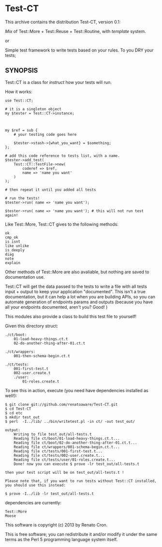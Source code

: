 Test-CT
=======

This archive contains the distribution Test-CT,
version 0.1:


  *Mix* of Test::More + Test::Reuse + Test::Routine, with *template* system.

  or

  Simple test framework to write tests based on your rules. To you DRY your tests;


SYNOPSIS
--------

Test::CT is a class for *instruct* how your tests will run.

How it works:

    use Test::CT;

    # it is a singleton object
    my $tester = Test::CT->instance;



    my $ref = sub {
        # your testing code goes here

        $tester->stash->{what_you_want} = $something;
    };

    # add this code reference to tests list, with a name.
    $tester->add_test(
        Test::CT::TestFile->new(
            coderef => $ref,
            name => 'name you want'
        )
    );

    # then repeat it until you added all tests

    # run the tests!
    $tester->run( name => 'name you want');

    $tester->run( name => 'name you want'); # this will not run test again!


Like Test::More, Test::CT gives to the following methods:

    ok
    cmp_ok
    is isnt
    like unlike
    is_deeply
    diag
    note
    explain

Other methods of Test::More are also avaliable, but nothing are saved to documentation use.

Test::CT will get the data passed to the tests to write a file with all tests input + output to keep
your application "documented". This isn't a true documentation, but it can help
a lot when you are building APIs, so you can automate generation of endpoints params and outputs (because you have all your endpoints documented, aren't you? Good! )

This modules also provide a class to build this test file to yourself!

Given this directory struct:

    ./ct/boot:
        01-load-heavy-things.ct.t
        02-do-another-thing-after-01.ct.t

    ./ct/wrappers:
        001-then-schema-begin.ct.t

    ./ct/tests:
        001-first-test.t
        002-user.create.t
        ./user:
            01-roles.create.t


To see this in action, execute (you need have dependencies installed as well!):

    $ git clone git://github.com/renatoaware/Test-CT.git
    $ cd Test-CT
    $ cd etc
    $ mkdir test_out
    $ perl  -I../lib/ ../bin/writetest.pl -in ct/ -out test_out/

    output:
        Writing to file test_out/all-tests.t
        Reading file ct/boot/01-load-heavy-things.ct.t...
        Reading file ct/boot/02-do-another-thing-after-01.ct.t...
        Reading file ct/wrappers/001-schema-begin.ct.t...
        Reading file ct/tests/001-first-test.t...
        Reading file ct/tests/002-user.create.t...
        Reading file ct/tests/user/01-roles.create.t...
        Done! now you can execute $ prove -lr test_out/all-tests.t

    then your test script will be on test_out/all-tests.t !

    Please note that, if you want to run tests without Test::CT installed, you should use this instead:

    $ prove -I../lib -lr test_out/all-tests.t


dependencies are currently:

    Test::More
    Moose

This software is copyright (c) 2013 by Renato Cron.

This is free software; you can redistribute it and/or modify it under
the same terms as the Perl 5 programming language system itself.
